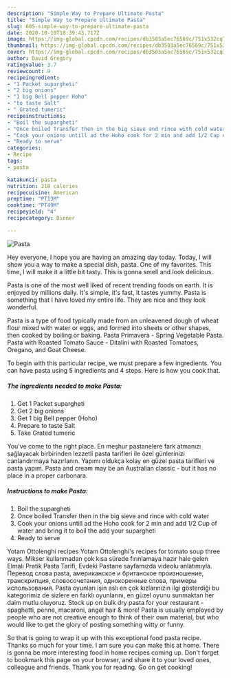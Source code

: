 ```yaml
---
description: "Simple Way to Prepare Ultimate Pasta"
title: "Simple Way to Prepare Ultimate Pasta"
slug: 605-simple-way-to-prepare-ultimate-pasta
date: 2020-10-10T18:39:43.717Z
image: https://img-global.cpcdn.com/recipes/db3503a5ec76569c/751x532cq70/pasta-recipe-main-photo.jpg
thumbnail: https://img-global.cpcdn.com/recipes/db3503a5ec76569c/751x532cq70/pasta-recipe-main-photo.jpg
cover: https://img-global.cpcdn.com/recipes/db3503a5ec76569c/751x532cq70/pasta-recipe-main-photo.jpg
author: David Gregory
ratingvalue: 3.7
reviewcount: 9
recipeingredient:
- "1 Packet supargheti"
- "2 big onions"
- "1 big Bell pepper Hoho"
- "to taste Salt"
- " Grated tumeric"
recipeinstructions:
- "Boil the supargheti"
- "Once boiled Transfer then in the big sieve and rince with cold water"
- "Cook your onions untill ad the Hoho cook for 2 min and add 1/2 Cup of water and bring it to boil the add your supargheti"
- "Ready to serve"
categories:
- Recipe
tags:
- pasta

katakunci: pasta 
nutrition: 218 calories
recipecuisine: American
preptime: "PT13M"
cooktime: "PT49M"
recipeyield: "4"
recipecategory: Dinner

---
```



![Pasta](https://img-global.cpcdn.com/recipes/db3503a5ec76569c/751x532cq70/pasta-recipe-main-photo.jpg)

Hey everyone, I hope you are having an amazing day today. Today, I will show you a way to make a special dish, pasta. One of my favorites. This time, I will make it a little bit tasty. This is gonna smell and look delicious.

Pasta is one of the most well liked of recent trending foods on earth. It is enjoyed by millions daily. It's simple, it's fast, it tastes yummy. Pasta is something that I have loved my entire life. They are nice and they look wonderful.

Pasta is a type of food typically made from an unleavened dough of wheat flour mixed with water or eggs, and formed into sheets or other shapes, then cooked by boiling or baking. Pasta Primavera - Spring Vegetable Pasta. Pasta with Roasted Tomato Sauce - Ditalini with Roasted Tomatoes, Oregano, and Goat Cheese.


To begin with this particular recipe, we must prepare a few ingredients. You can have pasta using 5 ingredients and 4 steps. Here is how you cook that.

<!--inarticleads1-->

##### The ingredients needed to make Pasta:

1. Get 1 Packet supargheti
1. Get 2 big onions
1. Get 1 big Bell pepper (Hoho)
1. Prepare to taste Salt
1. Take  Grated tumeric


You&#39;ve come to the right place. En meşhur pastanelere fark atmanızı sağlayacak birbirinden lezzetli pasta tarifleri ile özel günlerinizi canlandırmaya hazırlanın. Yapımı oldukça kolay en güzel pasta tarifleri ve pasta yapım. Pasta and cream may be an Australian classic - but it has no place in a proper carbonara. 

<!--inarticleads2-->

##### Instructions to make Pasta:

1. Boil the supargheti
1. Once boiled Transfer then in the big sieve and rince with cold water
1. Cook your onions untill ad the Hoho cook for 2 min and add 1/2 Cup of water and bring it to boil the add your supargheti
1. Ready to serve


Yotam Ottolenghi recipes Yotam Ottolenghi&#39;s recipes for tomato soup three ways. Mikser kullanmadan çok kısa sürede fırınlamaya hazır hale gelen Elmalı Pratik Pasta Tarifi, Evdeki Pastane sayfamızda videolu anlatımıyla. Перевод слова pasta, американское и британское произношение, транскрипция, словосочетания, однокоренные слова, примеры использования. Pasta oyunları işin aslı en çok kızlarınızın ilgi gösterdiği bu kategorimiz de sizlere en farklı oyunlarını, en güzel oyunu sunmaktan her daim mutlu oluyoruz. Stock up on bulk dry pasta for your restaurant - spaghetti, penne, macaroni, angel hair &amp; more! Pasta is usually employed by people who are not creative enough to think of their own material, but who would like to get the glory of posting something witty or funny. 

So that is going to wrap it up with this exceptional food pasta recipe. Thanks so much for your time. I am sure you can make this at home. There is gonna be more interesting food in home recipes coming up. Don't forget to bookmark this page on your browser, and share it to your loved ones, colleague and friends. Thank you for reading. Go on get cooking!
